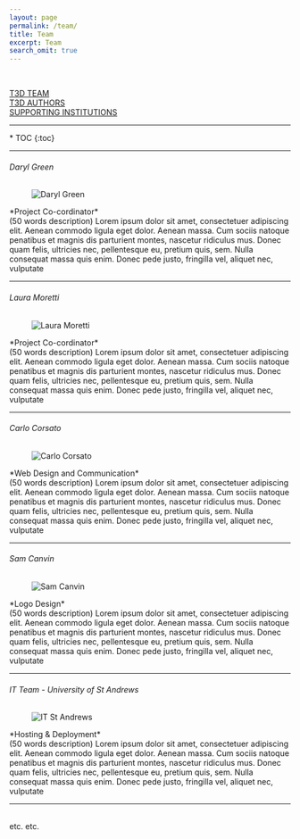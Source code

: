 ```yaml
---
layout: page
permalink: /team/
title: Team
excerpt: Team
search_omit: true
---
```

<a name="teamtoc"></a>
<br>
<div class="btn-container">
<div class="left" markdown="0"><a href="{{ site.url }}/team" class="btn2">T3D TEAM</a></div>
<div class="center" markdown="0"><a href="{{ site.url }}/authors" class="btn2" >T3D AUTHORS</a></div>
<div class="right" markdown="0"><a href="{{ site.url }}/supporters" class="btn2">SUPPORTING INSTITUTIONS</a></div>
</div>

<hr>
* TOC
{:toc}

<a href="#teamtoc"><i class="fa fa-chevron-up fa-lg fa-pull-right"></i></a> <a href="#top"><i class="fa fa-angle-double-up fa-1x fa-pull-left"></i></a>
<hr>

<a name="darylgreen"></a>
###### Daryl Green
<figure style="width: 150px" class="align-right">
  <img src="{{ site.url }}/assets/images/img-profile/green.jpg" alt="Daryl Green">
</figure>
*Project Co-cordinator*
<br>
(50 words description) Lorem ipsum dolor sit amet, consectetuer adipiscing elit. Aenean commodo ligula eget dolor. Aenean massa. Cum sociis natoque penatibus et magnis dis parturient montes, nascetur ridiculus mus. Donec quam felis, ultricies nec, pellentesque eu, pretium quis, sem. Nulla consequat massa quis enim. Donec pede justo, fringilla vel, aliquet nec, vulputate
<a name="lauramoretti"></a>

<a href="#teamtoc"><i class="fa fa-chevron-up fa-lg fa-pull-right"></i></a> <a href="#top"><i class="fa fa-angle-double-up fa-1x fa-pull-left"></i></a>
<hr>

###### Laura Moretti
<figure style="width: 150px" class="align-right">
  <img src="{{ site.url }}/assets/images/img-profile/moretti.jpg" alt="Laura Moretti">
</figure>
*Project Co-cordinator*
<br>
(50 words description) Lorem ipsum dolor sit amet, consectetuer adipiscing elit. Aenean commodo ligula eget dolor. Aenean massa. Cum sociis natoque penatibus et magnis dis parturient montes, nascetur ridiculus mus. Donec quam felis, ultricies nec, pellentesque eu, pretium quis, sem. Nulla consequat massa quis enim. Donec pede justo, fringilla vel, aliquet nec, vulputate


<a href="#teamtoc"><i class="fa fa-chevron-up fa-lg fa-pull-right"></i></a> <a href="#top"><i class="fa fa-angle-double-up fa-1x fa-pull-left"></i></a>
<hr>

<a name="carlocorsato"></a>
###### Carlo Corsato
<figure style="width: 150px" class="align-right">
  <img src="{{ site.url }}/assets/images/img-profile/bio-photo.jpg" alt="Carlo Corsato">
</figure>
*Web Design and Communication*
<br>
(50 words description) Lorem ipsum dolor sit amet, consectetuer adipiscing elit. Aenean commodo ligula eget dolor. Aenean massa. Cum sociis natoque penatibus et magnis dis parturient montes, nascetur ridiculus mus. Donec quam felis, ultricies nec, pellentesque eu, pretium quis, sem. Nulla consequat massa quis enim. Donec pede justo, fringilla vel, aliquet nec, vulputate

<a href="#teamtoc"><i class="fa fa-chevron-up fa-lg fa-pull-right"></i></a> <a href="#top"><i class="fa fa-angle-double-up fa-1x fa-pull-left"></i></a>
<hr>

<a name="samcalvin"></a>
###### Sam Canvin
<figure style="width: 150px" class="align-right">
  <img src="{{ site.url }}/assets/images/img-profile/bio-photo.jpg" alt="Sam Canvin">
</figure>
*Logo Design*
<br>
(50 words description) Lorem ipsum dolor sit amet, consectetuer adipiscing elit. Aenean commodo ligula eget dolor. Aenean massa. Cum sociis natoque penatibus et magnis dis parturient montes, nascetur ridiculus mus. Donec quam felis, ultricies nec, pellentesque eu, pretium quis, sem. Nulla consequat massa quis enim. Donec pede justo, fringilla vel, aliquet nec, vulputate

<a href="#teamtoc"><i class="fa fa-chevron-up fa-lg fa-pull-right"></i></a> <a href="#top"><i class="fa fa-angle-double-up fa-1x fa-pull-left"></i></a>
<hr>

<a name="itstandrews"></a>
###### IT Team - University of St Andrews
<figure style="width: 150px" class="align-right">
  <img src="{{ site.url }}/assets/images/img-profile/bio-photo.jpg" alt="IT St Andrews">
</figure>
*Hosting & Deployment*
<br>
(50 words description) Lorem ipsum dolor sit amet, consectetuer adipiscing elit. Aenean commodo ligula eget dolor. Aenean massa. Cum sociis natoque penatibus et magnis dis parturient montes, nascetur ridiculus mus. Donec quam felis, ultricies nec, pellentesque eu, pretium quis, sem. Nulla consequat massa quis enim. Donec pede justo, fringilla vel, aliquet nec, vulputate

<a href="#teamtoc"><i class="fa fa-chevron-up fa-lg fa-pull-right"></i></a> <a href="#top"><i class="fa fa-angle-double-up fa-1x fa-pull-left"></i></a>
<hr>

<br>
etc. etc.
